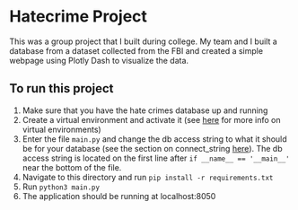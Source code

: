 # Hatecrime Project
This was a group project that I built during college. My team and I built a database from a dataset
collected from the FBI and created a simple webpage using Plotly Dash to visualize the data.

## To run this project
1. Make sure that you have the hate crimes database up and running
2. Create a virtual environment and activate it (see [here](https://virtualenv.pypa.io/en/latest/) for more info on virtual environments)
3. Enter the file `main.py` and change the db access string to what it should be for your database (see the section on connect_string [here](https://pythondata.com/quick-tip-sqlalchemy-for-mysql-and-pandas/)). The db access string is located on the first line after `if __name__ == '__main__'` near the bottom of the file.
3. Navigate to this directory and run `pip install -r requirements.txt`
4. Run `python3 main.py`
5. The application should be running at localhost:8050
